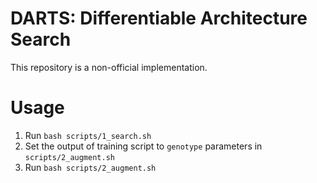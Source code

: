 # DARTS: Differentiable Architecture Search

This repository is a non-official implementation.

# Usage
1. Run `bash scripts/1_search.sh`
2. Set the output of training script to `genotype` parameters in `scripts/2_augment.sh`
2. Run `bash scripts/2_augment.sh`


